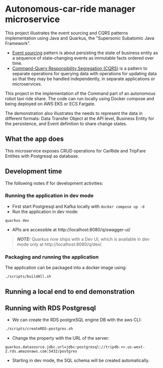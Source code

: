 # Autonomous-car-ride manager microservice

This project illustrates the event sourcing and CQRS patterns implementation using Java and Quarkus, the "Supersonic Subatomic Java Framework".

* [Event sourcing](https://jbcodeforce.github.io/eda-studies/patterns/event-sourcing/) pattern is about persisting the state of business entity as a sequence of state-changing events as immutable facts ordered over time.
* [Command-Query Responsibility Segregation (CQRS)](https://jbcodeforce.github.io/eda-studies/patterns/cqrs/) is a pattern to separate operations for querying data with operations for updating data so that they may be handled independently, in separate applications or microservices.

This project in the implementation of the Command part of an autonomous robot taxi ride share. The code can run locally using Docker compose and being deployed on AWS EKS or ECS Fargate.

The demonstration also illustrates the needs to represent the data in different formats: Data Transfer Object at the API level, Business Entity for the persistence, and Event definition to share change states. 

## What the app does

This microservice exposes CRUD operations for CarRide and TripFare Entities with Postgresql as database. 

## Development time

The following notes if for development activities:

### Running the application in dev mode

* First start Postgresql and Kafka locally with `docker compose up -d`
* Run the application in dev mode:

```shell script
quarkus dev
```

* APIs are accessible at http://localhost:8080/q/swagger-ui/

> **_NOTE:_**  Quarkus now ships with a Dev UI, which is available in dev mode only at http://localhost:8080/q/dev/.


### Packaging and running the application

The application can be packaged into a docker image using:

```shell script
./scripts/buildAll.sh
```

## Running a local end to end demonstration


## Running with RDS Postgresql

* We can create the RDS postgreSQL engine DB with the aws CLI:

```sh
./scripts/createRDS-postgres.sh
```

* Change the property with the URL of the server:

```
quarkus.datasource.jdbc.url=jdbc:postgresql://tripdb.<>.us-west-2.rds.amazonaws.com:5432/postgres
```

* Starting in dev mode, the SQL schema will be created automatically. 